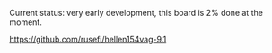 Current status: very early development, this board is 2% done at the moment.

https://github.com/rusefi/hellen154vag-9.1

